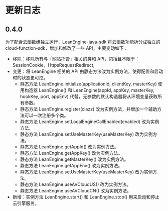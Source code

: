 # 更新日志

## 0.4.0

为了配合云函数组独立运行，LeanEngine-java-sdk 将云函数功能拆分成独立的 cloud-function-sdk，增加和修改了一些 API，主要变动如下：

* 移除：移除所有与「网站托管」相关的类和 API，包括且不限于：SessionCookie，HttpsRequestRedirect, 
* 变更：将 LeanEngine 相关的 API 由静态方法改为实例方法，使得配置和启动时的状态更可控。
  * 静态方法 LeanEngine.initialize(applicationId, clientKey, masterKey) 使用构造器 LeanEngine() 和 LeanEngine(appId, appKey, masterKey, hookKey, port, appEnv) 代替，无参数的默认构造器将从环境变量获取所有参数。
  * 静态方法 LeanEngine.register(clazz) 改为实例方法，并增加一个辅助方法可以一次注册多个类。
  * 静态方法 LeanEngine.setLocalEngineCallEnabled(enabled) 改为实例方法.
  * 静态方法 LeanEngine.setUseMasterKey(useMasterKey) 改为实例方法。
  * 静态方法 LeanEngine.getAppId() 改为实例方法。
  * 静态方法 LeanEngine.getAppKey() 改为实例方法。
  * 静态方法 LeanEngine.getMasterKey() 改为实例方法。
  * 静态方法 LeanEngine.getAppEnv() 改为实例方法。
  * 静态方法 LeanEngine.setUseMasterKey(useMasterKey) 改为实例方法。
  * 静态方法 LeanEngine.useAVCloudUS() 改为实例方法。
  * 静态方法 LeanEngine.useAVCloudCN() 改为实例方法。
* 新增：实例方法 LeanEngine.start() 和 LeanEngine.stop() 用来启动和停止云引擎服务。

